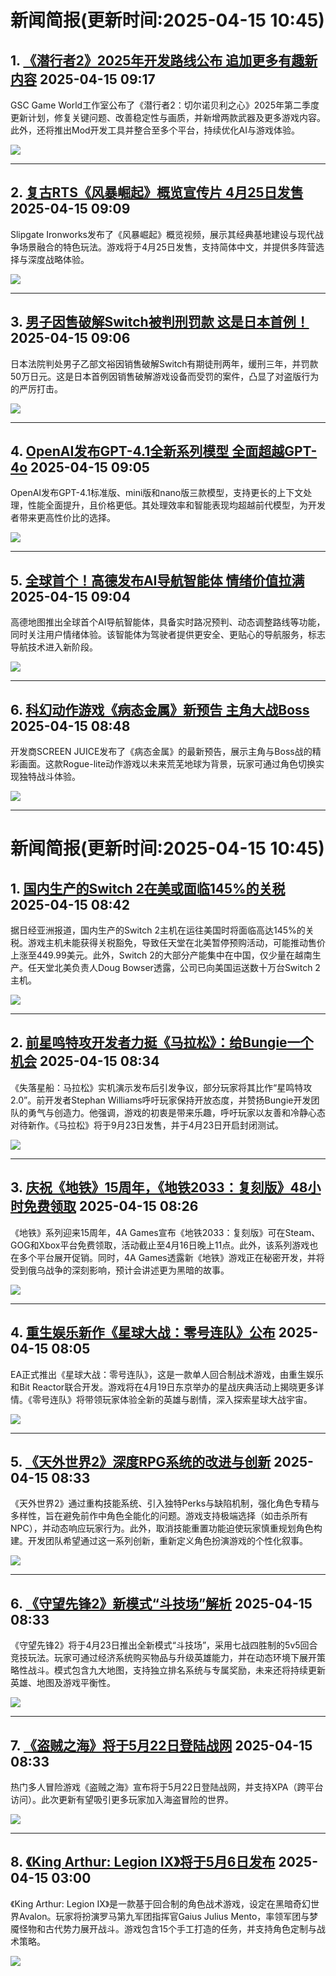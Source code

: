 # 新闻简报(更新时间:2025-04-15 10:45)

## 1. [《潜行者2》2025年开发路线公布 追加更多有趣新内容](https://www.3dmgame.com/news/202504/3918315.html)   2025-04-15 09:17

GSC Game World工作室公布了《潜行者2：切尔诺贝利之心》2025年第二季度更新计划，修复关键问题、改善稳定性与画质，并新增两款武器及更多游戏内容。此外，还将推出Mod开发工具并整合至多个平台，持续优化AI与游戏体验。

![](https://img.3dmgame.com/uploads/images/news/20250415/1744679782_370717.jpg)

---

## 2. [复古RTS《风暴崛起》概览宣传片 4月25日发售](https://www.3dmgame.com/news/202504/3918314.html)   2025-04-15 09:09

Slipgate Ironworks发布了《风暴崛起》概览视频，展示其经典基地建设与现代战争场景融合的特色玩法。游戏将于4月25日发售，支持简体中文，并提供多阵营选择与深度战略体验。

![](https://img.3dmgame.com/uploads/images/news/20250415/1744679233_182344_jpg_r.jpg)

---

## 3. [男子因售破解Switch被判刑罚款 这是日本首例！](https://www.3dmgame.com/news/202504/3918313.html)   2025-04-15 09:06

日本法院判处男子乙部文裕因销售破解Switch有期徒刑两年，缓刑三年，并罚款50万日元。这是日本首例因销售破解游戏设备而受罚的案件，凸显了对盗版行为的严厉打击。

![](https://img.3dmgame.com/uploads/images/news/20250415/1744679169_301500_jpg_r.jpg)

---

## 4. [OpenAI发布GPT-4.1全新系列模型 全面超越GPT-4o](https://www.3dmgame.com/news/202504/3918312.html)   2025-04-15 09:05

OpenAI发布GPT-4.1标准版、mini版和nano版三款模型，支持更长的上下文处理，性能全面提升，且价格更低。其处理效率和智能表现均超越前代模型，为开发者带来更高性价比的选择。

![](https://img.3dmgame.com/uploads/images/xiaz/20250415/1744679120_133586.jpg)

---

## 5. [全球首个！高德发布AI导航智能体 情绪价值拉满](https://www.3dmgame.com/news/202504/3918311.html)   2025-04-15 09:04

高德地图推出全球首个AI导航智能体，具备实时路况预判、动态调整路线等功能，同时关注用户情绪体验。该智能体为驾驶者提供更安全、更贴心的导航服务，标志导航技术进入新阶段。

![](https://img.3dmgame.com/uploads/images/xiaz/20250415/1744679053_381704.jpg)

---

## 6. [科幻动作游戏《病态金属》新预告 主角大战Boss](https://www.3dmgame.com/news/202504/3918310.html)   2025-04-15 08:48

开发商SCREEN JUICE发布了《病态金属》的最新预告，展示主角与Boss战的精彩画面。这款Rogue-lite动作游戏以未来荒芜地球为背景，玩家可通过角色切换实现独特战斗体验。

![](https://img.3dmgame.com/uploads/images/news/20250415/1744678056_814832_jpg_r.jpg)

---
# 新闻简报(更新时间:2025-04-15 10:45)

## 1. [国内生产的Switch 2在美或面临145%的关税](https://www.3dmgame.com/news/202504/3918309.html)   2025-04-15 08:42

据日经亚洲报道，国内生产的Switch 2主机在运往美国时将面临高达145%的关税。游戏主机未能获得关税豁免，导致任天堂在北美暂停预购活动，可能推动售价上涨至449.99美元。此外，Switch 2的大部分产能集中在中国，仅少量在越南生产。任天堂北美负责人Doug Bowser透露，公司已向美国运送数十万台Switch 2主机。

![](https://img.3dmgame.com/uploads/images/news/20250415/1744677644_721369_jpg_r.jpg)

---

## 2. [前星鸣特攻开发者力挺《马拉松》：给Bungie一个机会](https://www.3dmgame.com/news/202504/3918308.html)   2025-04-15 08:34

《失落星船：马拉松》实机演示发布后引发争议，部分玩家将其比作“星鸣特攻2.0”。前开发者Stephan Williams呼吁玩家保持开放态度，并赞扬Bungie开发团队的勇气与创造力。他强调，游戏的初衷是带来乐趣，呼吁玩家以友善和冷静心态对待新作。《马拉松》将于9月23日发售，并于4月23日开启封闭测试。

![](https://img.3dmgame.com/uploads/images/news/20250415/1744677256_886372_jpg_r.jpg)

---

## 3. [庆祝《地铁》15周年，《地铁2033：复刻版》48小时免费领取](https://www.3dmgame.com/news/202504/3918307.html)   2025-04-15 08:26

《地铁》系列迎来15周年，4A Games宣布《地铁2033：复刻版》可在Steam、GOG和Xbox平台免费领取，活动截止至4月16日晚上11点。此外，该系列游戏也在多个平台展开促销。同时，4A Games透露新《地铁》游戏正在秘密开发，并将受到俄乌战争的深刻影响，预计会讲述更为黑暗的故事。

![](https://img.3dmgame.com/uploads/images/news/20250415/1744680180_370598_jpg_r.jpg)

---

## 4. [重生娱乐新作《星球大战：零号连队》公布](https://www.3dmgame.com/news/202504/3918306.html)   2025-04-15 08:05

EA正式推出《星球大战：零号连队》，这是一款单人回合制战术游戏，由重生娱乐和Bit Reactor联合开发。游戏将在4月19日东京举办的星战庆典活动上揭晓更多详情。《零号连队》将带领玩家体验全新的英雄与剧情，深入探索星球大战宇宙。

![](https://img.3dmgame.com/uploads/images/news/20250415/1744675386_816922_jpg_r.jpg)

---

## 5. [《天外世界2》深度RPG系统的改进与创新](http://nnas.sqngame.com:11201/xboxfan/news)   2025-04-15 08:33

《天外世界2》通过重构技能系统、引入独特Perks与缺陷机制，强化角色专精与多样性，旨在避免前作中角色全能化的问题。游戏支持极端选择（如击杀所有NPC），并动态响应玩家行为。此外，取消技能重置功能迫使玩家慎重规划角色构建。开发团队希望通过这一系列创新，重新定义角色扮演游戏的个性化叙事。

![](https://static.willmao.com/feed_upload/2025-04-15/08-11-37-phpxoqvTA.jpg)

---

## 6. [《守望先锋2》新模式“斗技场”解析](http://nnas.sqngame.com:11201/xboxfan/news)   2025-04-15 08:33

《守望先锋2》将于4月23日推出全新模式“斗技场”，采用七战四胜制的5v5回合竞技玩法。玩家可通过经济系统购买物品与升级英雄能力，并在动态环境下展开策略性战斗。模式包含九大地图，支持独立排名系统与专属奖励，未来还将持续更新英雄、地图及游戏平衡性。

![](https://static.willmao.com/feed_upload/2025-04-15/08-23-23-phpuoR2DF.jpg)

---

## 7. [《盗贼之海》将于5月22日登陆战网](http://nnas.sqngame.com:11201/xboxfan/news)   2025-04-15 08:33

热门多人冒险游戏《盗贼之海》宣布将于5月22日登陆战网，并支持XPA（跨平台访问）。此次更新有望吸引更多玩家加入海盗冒险的世界。

![](https://static.willmao.com/feed_upload/2025-04-15/08-10-28-phpeRKSix.jpg)

---

## 8. [《King Arthur: Legion IX》将于5月6日发布](https://news.xbox.com/en-us/2025/04/14/king-arthur-legion-ix-launches-on-may-6-2025/)   2025-04-15 03:00

《King Arthur: Legion IX》是一款基于回合制的角色战术游戏，设定在黑暗奇幻世界Avalon。玩家将扮演罗马第九军团指挥官Gaius Julius Mento，率领军团与梦魇怪物和古代势力展开战斗。游戏包含15个手工打造的任务，并支持角色定制与战术策略。

![](https://pub-f354ec240bea480db7320bd0e29d972e.r2.dev/sites/2/2025/04/2-6c2a2dbbba5fcba9496a-scaled.jpg)